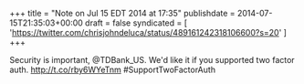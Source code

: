 +++
title = "Note on Jul 15 EDT 2014 at 17:35"
publishdate = 2014-07-15T21:35:03+00:00
draft = false
syndicated = [ 'https://twitter.com/chrisjohndeluca/status/489161242318106600?s=20' ]
+++

Security is important, @TDBank_US. We'd like it if you supported two factor auth. http://t.co/rby6WYeTnm #SupportTwoFactorAuth
